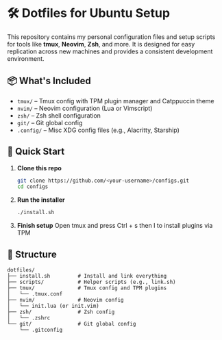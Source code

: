 # 🛠️ Dotfiles for Ubuntu Setup

This repository contains my personal configuration files and setup scripts for tools like **tmux**, **Neovim**, **Zsh**, and more. It is designed for easy replication across new machines and provides a consistent development environment.

## 📦 What's Included

- `tmux/` – Tmux config with TPM plugin manager and Catppuccin theme  
- `nvim/` – Neovim configuration (Lua or Vimscript)  
- `zsh/` – Zsh shell configuration  
- `git/` – Git global config  
- `.config/` – Misc XDG config files (e.g., Alacritty, Starship)  

## 🚀 Quick Start

1. **Clone this repo**  
   ```bash
   git clone https://github.com/<your-username>/configs.git
   cd configs

2. **Run the installer**  
   ```bash
   ./install.sh

3. **Finish setup**
  Open tmux and press Ctrl + s then I to install plugins via TPM

## 📁 Structure

```text
dotfiles/
├── install.sh         # Install and link everything
├── scripts/           # Helper scripts (e.g., link.sh)
├── tmux/              # Tmux config and TPM plugins
│   └── .tmux.conf
├── nvim/              # Neovim config
│   └── init.lua (or init.vim)
├── zsh/               # Zsh config
│   └── .zshrc
└── git/               # Git global config
    └── .gitconfig
